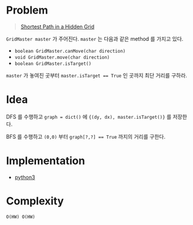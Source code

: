 # Problem

> [Shortest Path in a Hidden Grid](https://leetcode.com/problems/shortest-path-in-a-hidden-grid/)

`GridMaster master` 가 주어진다. `master` 는 다음과 같은 method 를
가지고 있다.

* `boolean GridMaster.canMove(char direction)`
* `void GridMaster.move(char direction)`
* `boolean GridMaster.isTarget()`

`master` 가 놓여진 곳부터 `master.isTarget == True` 인 곳까지 최단
거리를 구하라.

# Idea

DFS 를 수행하고 `graph = dict()` 에 `{(dy, dx), master.isTarget()}` 를 저장한다.

BFS 를 수행하고 `(0,0)` 부터 `graph[?,?] == True` 까지의 거리를 구한다.

# Implementation

* [python3](a.py)

# Complexity

```
O(HW) O(HW)
```
